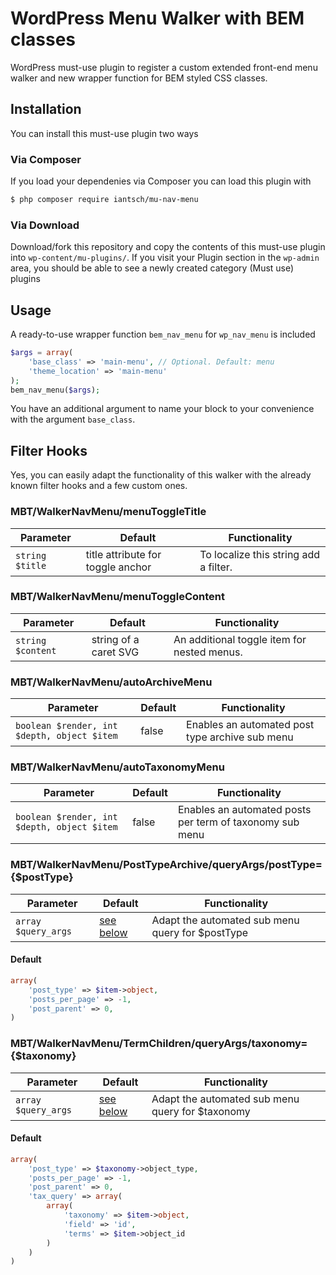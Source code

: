 # WordPress Menu Walker with BEM classes

WordPress must-use plugin to register a custom extended front-end menu walker and new wrapper function for BEM styled CSS classes.

## Installation

You can install this must-use plugin two ways

### Via Composer

If you load your dependenies via Composer you can load this plugin with

```sh
$ php composer require iantsch/mu-nav-menu
```

### Via Download

Download/fork this repository and copy the contents of this must-use plugin into `wp-content/mu-plugins/`. 
If you visit your Plugin section in the `wp-admin` area, you should be able to see a newly created category (Must use) plugins

## Usage

A ready-to-use wrapper function `bem_nav_menu` for `wp_nav_menu` is included 

```php
$args = array(
    'base_class' => 'main-menu', // Optional. Default: menu
    'theme_location' => 'main-menu'
);
bem_nav_menu($args);
```

You have an additional argument to name your block to your convenience with the argument `base_class`.

## Filter Hooks

Yes, you can easily adapt the functionality of this walker with the already known filter hooks and a few custom ones.

### MBT/WalkerNavMenu/menuToggleTitle

| Parameter | Default | Functionality |
|  --- | --- | --- | 
| `string $title` | title attribute for toggle anchor | To localize this string add a filter. |

### MBT/WalkerNavMenu/menuToggleContent

| Parameter | Default | Functionality |
|  --- | --- | --- | 
| `string $content` | string of a caret SVG | An additional toggle item for nested menus. |

### MBT/WalkerNavMenu/autoArchiveMenu

| Parameter | Default | Functionality |
|  --- | --- | --- | 
| `boolean $render, int $depth, object $item` | false | Enables an automated post type archive sub menu |

### MBT/WalkerNavMenu/autoTaxonomyMenu

| Parameter | Default | Functionality |
|  --- | --- | --- | 
| `boolean $render, int $depth, object $item` | false | Enables an automated posts per term of taxonomy sub menu |

###  MBT/WalkerNavMenu/PostTypeArchive/queryArgs/postType={$postType} 

| Parameter | Default | Functionality |
|  --- | --- | --- | 
| `array $query_args` | [see below](#post-type-archive-query-arguments) | Adapt the automated sub menu query for $postType |


#### Default

```php
array(
    'post_type' => $item->object,
    'posts_per_page' => -1,
    'post_parent' => 0,
)
```

### MBT/WalkerNavMenu/TermChildren/queryArgs/taxonomy={$taxonomy} 

| Parameter | Default | Functionality |
|  --- | --- | --- | 
| `array $query_args` | [see below](#term-children-query-arguments) | Adapt the automated sub menu query for $taxonomy |


#### Default

```php
array(
    'post_type' => $taxonomy->object_type,
    'posts_per_page' => -1,
    'post_parent' => 0,
    'tax_query' => array(
        array(
            'taxonomy' => $item->object,
            'field' => 'id',
            'terms' => $item->object_id
        )
    )
)
```
